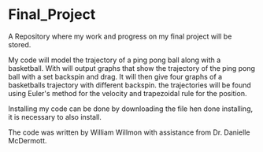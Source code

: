 # Final_Project
A Repository where my work and progress on my final project will be stored.

My code will model the trajectory of a ping pong ball along with a basketball. With will output graphs that show the trajectory of the ping pong ball with a set backspin and drag. It will then give four graphs of a basketballs trajectory with different backspin. the trajectories will be found using Euler's method for the velocity and trapezoidal rule for the position. 

Installing my code can be done by downloading the file hen done installing, it is necessary to also install.

The code was written by William Willmon with assistance from Dr. Danielle McDermott.
